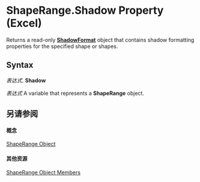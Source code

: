 
# ShapeRange.Shadow Property (Excel)

Returns a read-only  **[ShadowFormat](2566c68e-f8d6-badc-3ce9-b6ae5f9c1cc2.md)** object that contains shadow formatting properties for the specified shape or shapes.


## Syntax

 _表达式_. **Shadow**

 _表达式_ A variable that represents a **ShapeRange** object.


## 另请参阅


#### 概念


[ShapeRange Object](e1b8229c-73a0-4a77-5e00-4bcec9032260.md)
#### 其他资源


[ShapeRange Object Members](http://msdn.microsoft.com/library/1d1950c5-32ac-dfc0-8c19-07159a29a2a0%28Office.15%29.aspx)